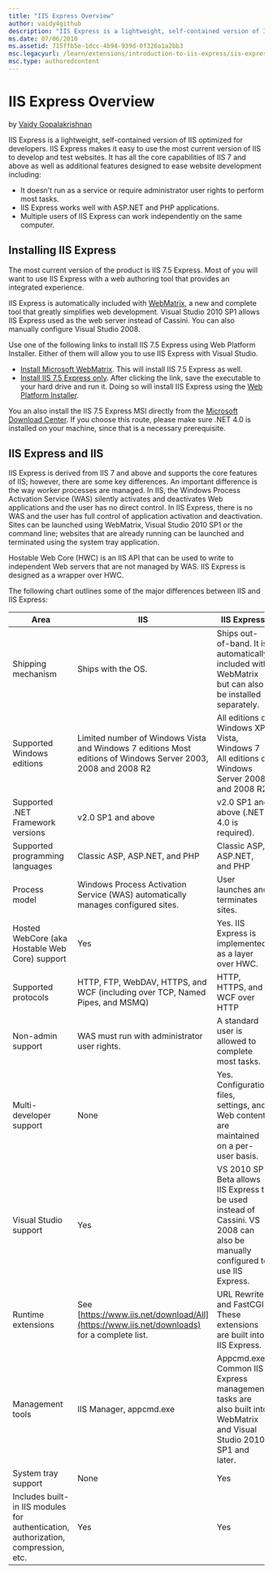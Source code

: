 ```yaml
---
title: "IIS Express Overview"
author: vaidy4github
description: "IIS Express is a lightweight, self-contained version of IIS optimized for developers. IIS Express makes it easy to use the most current version of IIS to dev..."
ms.date: 07/06/2010
ms.assetid: 715ffb5e-1dcc-4b94-939d-0f326a1a2bb3
msc.legacyurl: /learn/extensions/introduction-to-iis-express/iis-express-overview
msc.type: authoredcontent
---
```

IIS Express Overview
====================
by [Vaidy Gopalakrishnan](https://github.com/vaidy4github)

IIS Express is a lightweight, self-contained version of IIS optimized for developers. IIS Express makes it easy to use the most current version of IIS to develop and test websites. It has all the core capabilities of IIS 7 and above as well as additional features designed to ease website development including:

- It doesn't run as a service or require administrator user rights to perform most tasks.
- IIS Express works well with ASP.NET and PHP applications.
- Multiple users of IIS Express can work independently on the same computer.

<a id="Installation"></a>

## Installing IIS Express

The most current version of the product is IIS 7.5 Express. Most of you will want to use IIS Express with a web authoring tool that provides an integrated experience.

IIS Express is automatically included with [WebMatrix](https://www.microsoft.com/web/webmatrix "Microsoft WebMatrix"), a new and complete tool that greatly simplifies web development. Visual Studio 2010 SP1 allows IIS Express used as the web server instead of Cassini. You can also manually configure Visual Studio 2008.

Use one of the following links to install IIS 7.5 Express using Web Platform Installer. Either of them will allow you to use IIS Express with Visual Studio.

- [Install Microsoft WebMatrix](https://www.microsoft.com/web/gallery/install.aspx?appid=WebMatrix "Install Microsoft WebMatrix"). This will install IIS 7.5 Express as well.
- [Install IIS 7.5 Express only](https://www.microsoft.com/web/gallery/install.aspx?appid=IISExpress "Install IIS 7.5 Express"). After clicking the link, save the executable to your hard drive and run it. Doing so will install IIS Express using the [Web Platform Installer](../../install/web-platform-installer/using-the-microsoft-web-platform-installer.md "Web Platform Installer").

You an also install the IIS 7.5 Express MSI directly from the [Microsoft Download Center](https://www.microsoft.com/downloads/en/details.aspx?FamilyID=abc59783-89de-4adc-b770-0a720bb21deb). If you choose this route, please make sure .NET 4.0 is installed on your machine, since that is a necessary prerequisite.

## IIS Express and IIS

IIS Express is derived from IIS 7 and above and supports the core features of IIS; however, there are some key differences. An important difference is the way worker processes are managed. In IIS, the Windows Process Activation Service (WAS) silently activates and deactivates Web applications and the user has no direct control. In IIS Express, there is no WAS and the user has full control of application activation and deactivation. Sites can be launched using WebMatrix, Visual Studio 2010 SP1 or the command line; websites that are already running can be launched and terminated using the system tray application.

Hostable Web Core (HWC) is an IIS API that can be used to write to independent Web servers that are not managed by WAS. IIS Express is designed as a wrapper over HWC.

The following chart outlines some of the major differences between IIS and IIS Express:

| **Area** | **IIS** | **IIS Express** |
| --- | --- | --- |
| Shipping mechanism | Ships with the OS. | Ships out-of-band. It is automatically included with WebMatrix but can also be installed separately. |
| Supported Windows editions | Limited number of Windows Vista and Windows 7 editions Most editions of Windows Server 2003, 2008 and 2008 R2 | All editions of Windows XP, Vista, Windows 7 All editions of Windows Server 2008 and 2008 R2 |
| Supported .NET Framework versions | v2.0 SP1 and above | v2.0 SP1 and above (.NET 4.0 is required). |
| Supported programming languages | Classic ASP, ASP.NET, and PHP | Classic ASP, ASP.NET, and PHP |
| Process model | Windows Process Activation Service (WAS) automatically manages configured sites. | User launches and terminates sites. |
| Hosted WebCore (aka Hostable Web Core) support | Yes | Yes. IIS Express is implemented as a layer over HWC. |
| Supported protocols | HTTP, FTP, WebDAV, HTTPS, and WCF (including over TCP, Named Pipes, and MSMQ) | HTTP, HTTPS, and WCF over HTTP |
| Non-admin support | WAS must run with administrator user rights. | A standard user is allowed to complete most tasks. |
| Multi-developer support | None | Yes. Configuration files, settings, and Web content are maintained on a per-user basis. |
| Visual Studio support | Yes | VS 2010 SP1 Beta allows IIS Express to be used instead of Cassini. VS 2008 can also be manually configured to use IIS Express. |
| Runtime extensions | See [https://www.iis.net/download/All](https://www.iis.net/downloads) for a complete list. | URL Rewrite and FastCGI. These extensions are built into IIS Express. |
| Management tools | IIS Manager, appcmd.exe | Appcmd.exe. Common IIS Express management tasks are also built into WebMatrix and Visual Studio 2010 SP1 and later. |
| System tray support | None | Yes |
| Includes built-in IIS modules for authentication, authorization, compression, etc. | Yes | Yes |